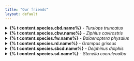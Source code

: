 ```yaml
---
title: "Our friends"
layout: default
---
```


<details>
  <summary><strong>{% t content.species.cbd.name%}</strong> - <em>Tursiops truncatus</em></summary>
  {% t content.species.cbd.desc1 %}
  {% t content.species.cbd.desc2 %}
  {% t content.species.cbd.desc3 %}
</details>

<details>
  <summary><strong>{% t content.species.cbw.name%}</strong> - <em>Ziphius cavirostris</em></summary>
  {% t content.species.cbw.desc1 %}
  {% t content.species.cbw.desc2 %}
  {% t content.species.cbw.desc3 %}
</details>

<details>
  <summary><strong>{% t content.species.fw.name%}</strong> - <em>Balaenoptera physalus</em></summary>
  {% t content.species.fw.desc1 %}
  {% t content.species.fw.desc2 %}
  {% t content.species.fw.desc3 %}
</details>

<details>
  <summary><strong>{% t content.species.rd.name%}</strong> - <em>Grampus griseus</em></summary>
  {% t content.species.rd.desc1 %}
  {% t content.species.rd.desc2 %}
</details>

<details>
  <summary><strong>{% t content.species.sbcd.name%}</strong> - <em>Delphinus dolphis</em></summary>
  {% t content.species.sbcd.desc1 %}
  {% t content.species.sbcd.desc2 %}
  {% t content.species.sbcd.desc3 %}
</details>

<details>
  <summary><strong>{% t content.species.sd.name%}</strong> - <em>Stenella coeruleoalba</em></summary>
  {% t content.species.sd.desc1 %}
  {% t content.species.sd.desc2 %}
</details>

